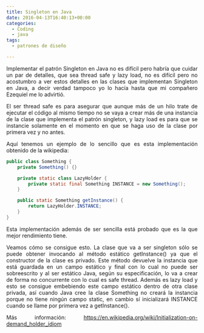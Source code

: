 ```yaml
---
title: Singleton en Java
date: 2016-04-13T16:40:13+00:00
categories:
  - Coding
  - java
tags:
  - patrones de diseño

---
```

<p style="text-align: justify">
  Implementar el patrón Singleton en Java no es difícil pero habría que cuidar un par de detalles, que sea thread safe y lazy load, no es difícil pero no acostumbro a ver estos detalles en las clases que implementan Singleton en Java, a decir verdad tampoco yo lo hacía hasta que mi compañero Ezequiel me lo advirtió.
</p>

<p style="text-align: justify">
  El ser thread safe es para asegurar que aunque más de un hilo trate de ejecutar el código al mismo tiempo no se vaya a crear más de una instancia de la clase que implementa el patrón singleton, y lazy load es para que se instancie solamente en el momento en que se haga uso de la clase por primera vez y no antes.
</p>

<p style="text-align: justify">
  Aquí tenemos un ejemplo de lo sencillo que es esta implementación obtenido de la wikipedia:
</p>

```java
public class Something {
    private Something() {}

    private static class LazyHolder {
        private static final Something INSTANCE = new Something();
    }

    public static Something getInstance() {
        return LazyHolder.INSTANCE;
    }
}
```

<p style="text-align: justify">
  Esta implementación además de ser sencilla está probado que es la que mejor rendimiento tiene.
</p>

<p style="text-align: justify">
  Veamos cómo se consigue esto. La clase que va a ser singleton sólo se puede obtener invocando al método estático getInstance() ya que el constructor de la clase es privado. Este método devuelve la instancia que está guardada en un campo estático y final con lo cual no puede ser sobreescrito y al ser estático Java, según su especificación, lo va a crear de forma no concurrente con lo cual es safe thread. Además es lazy load y esto se consigue embebiendo este campo estático dentro de otra clase privada, así cuando Java cree la clase Something no creará la instancia porque no tiene ningún campo static, en cambio sí inicializará INSTANCE cuando se llame por primera vez a getInstance().
</p>

<p style="text-align: justify">
  Más información: <a href="https://en.wikipedia.org/wiki/Initialization-on-demand_holder_idiom" target="_blank">https://en.wikipedia.org/wiki/Initialization-on-demand_holder_idiom</a>
</p>